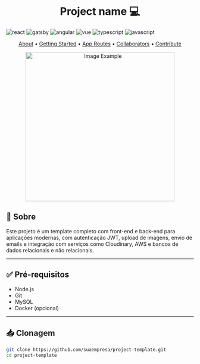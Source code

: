 [JAVASCRIPT__BADGE]: https://img.shields.io/badge/Javascript-000?style=for-the-badge&logo=javascript
[TYPESCRIPT__BADGE]: https://img.shields.io/badge/typescript-D4FAFF?style=for-the-badge&logo=typescript
[REACT__BADGE]: https://img.shields.io/badge/React-005CFE?style=for-the-badge&logo=react
[VUE__BADGE]: https://img.shields.io/badge/VueJS-fff?style=for-the-badge&logo=vue
[GATSBY__BADGE]: https://img.shields.io/badge/Gatsby-7026b9?style=for-the-badge&logo=gatsby
[ANGULAR__BADGE]: https://img.shields.io/badge/Angular-red?style=for-the-badge&logo=angular
[PROJECT__BADGE]: https://img.shields.io/badge/📱Visit_this_project-000?style=for-the-badge&logo=project
[PROJECT__URL]: https://github.com/Fernanda-Kipper/Readme-Templates
[EXPRESS__BADGE]: https://img.shields.io/badge/express-005CFE?style=for-the-badge&logo=express


<h1 align="center" style="font-weight: bold;">Project name 💻</h1>

![react][REACT__BADGE]
![gatsby][GATSBY__BADGE]
![angular][ANGULAR__BADGE]
![vue][VUE__BADGE]
![typescript][TYPESCRIPT__BADGE]
![javascript][JAVASCRIPT__BADGE]

<p align="center">
 <a href="#about">About</a> • 
 <a href="#started">Getting Started</a> • 
  <a href="#started">App Routes</a> • 
  <a href="#colab">Collaborators</a> •
 <a href="#contribute">Contribute</a>
</p>


<p align="center">
    <img src="../.github/example.png" alt="Image Example" width="400px">
</p>

## 📘 Sobre

Este projeto é um template completo com front-end e back-end para aplicações modernas, com autenticação JWT, upload de imagens, envio de emails e integração com serviços como Cloudinary, AWS e bancos de dados relacionais e não relacionais.

---

## ✅ Pré-requisitos

- Node.js
- Git
- MySQL
- Docker (opcional)

---

## 📥 Clonagem

```bash
git clone https://github.com/suaempresa/project-template.git
cd project-template
